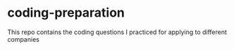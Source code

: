 # coding-preparation
This repo contains the coding questions I practiced for applying to different companies
